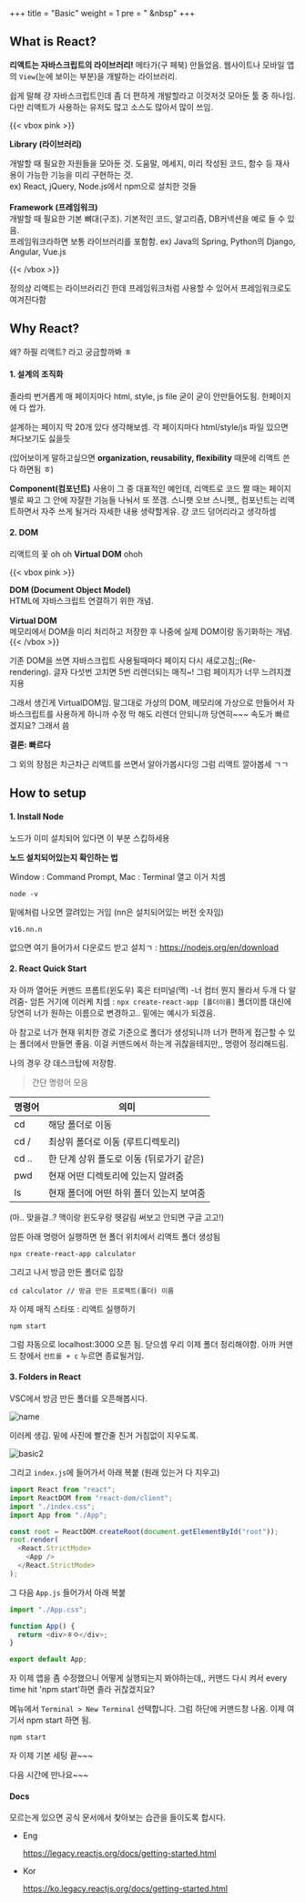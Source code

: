 +++
title = "Basic"
weight = 1
pre = "<i class='fas fa-book-open'></i> &nbsp"
+++

## What is React?

**리액트는 자바스크립트의 라이브러리!** 메타가(구 페북) 만들었음. 웹사이트나 모바일 앱의 `View`(눈에 보이는 부분)을 개발하는 라이브러리.

쉽게 말해 걍 자바스크립트인데 좀 더 편하게 개발할라고 이것저것 모아둔 툴 중 하나임. 다만 리액트가 사용하는 유저도 많고 소스도 많아서 많이 쓰임.

{{< vbox pink >}}

<b>Library (라이브러리)</b><br>

개발할 때 필요한 <span class="hey">자원</span>들을 모아둔 것. 도움말, 메세지, 미리 작성된 코드, 함수 등 재사용이 가능한 기능을 미리 구현하는 것. <br>
ex) React, jQuery, Node.js에서 npm으로 설치한 것들
<br>
<br>
<b>Framework (프레임워크)</b><br>
개발할 때 필요한 <span class="hey">기본 뼈대(구조).</span> 기본적인 코드, 알고리즘, DB커넥션을 예로 들 수 있음.<br>
프레임워크라하면 보통 라이브러리를 포함함.
ex) Java의 Spring, Python의 Django, Angular, Vue.js

{{< /vbox >}}

정의상 리액트는 라이브러리긴 한데 프레임워크처럼 사용할 수 있어서 프레임워크로도 여겨진다함

## Why React?

왜? 하필 리액트? 라고 궁금할까봐 ㅎ

#### **1. 설계의 조직화**

졸라릐 번거롭게 매 페이지마다 html, style, js file 굳이 굳이 안만들어도됨. 한페이지에 다 쌉가.

설계하는 페이지 막 20개 있다 생각해보셈. 각 페이지마다 html/style/js 파일 있으면 쳐다보기도 싫을듯

(있어보이게 말하고싶으면 **organization, reusability, flexibility** 때문에 리액트 쓴다 하면됨 ㅎ)

**Component(컴포넌트)** 사용이 그 중 대표적인 예인데, 리액트로 코드 짤 때는 페이지 별로 짜고 그 안에 자잘한 기능들 나눠서 또 쪼갬. 스니팻 오브 스니펫,, 컴포넌트는 리액트하면서 자주 쓰게 될거라 자세한 내용 생략할게유. 걍 코드 덩어리라고 생각하셈

#### **2. DOM**

리액트의 꽃 oh oh **Virtual DOM** ohoh

{{< vbox pink >}}

<b>DOM (Document Object Model)</b><br>
HTML에 자바스크립트 연결하기 위한 개념.
<br>
<br>
<b>Virtual DOM</b><br>
메모리에서 DOM을 미리 처리하고 저장한 후 나중에 실제 DOM이랑 동기화하는 개념.
{{< /vbox >}}

기존 DOM을 쓰면 자바스크립트 사용될때마다 페이지 다시 새로고침;;(Re-rendering). 글자 다섯번 고치면 5번 리렌더되는 매직~! 그럼 페이지가 너무 느려지겠지용

그래서 생긴게 VirtualDOM임. 말그대로 가상의 DOM, 메모리에 가상으로 만들어서 자바스크립트를 사용하게 하니까 수정 막 해도 리렌더 안되니까 당연히~~~ 속도가 빠르겠지요? 그래서 씀

**결론: 빠르다**

그 외의 장점은 차근차근 리액트를 쓰면서 알아가봅시다잉 그럼 리액트 깔아봅세 ㄱㄱ

## How to setup

#### 1. Install Node

노드가 이미 설치되어 있다면 이 부분 스킵하세용

**노드 설치되어있는지 확인하는 법**

Window : Command Prompt, Mac : Terminal 열고 이거 치셈

```
node -v
```

밑에처럼 나오면 깔려있는 거임 (nn은 설치되어있는 버전 숫자임)

```
v16.nn.n
```

없으면 여기 들어가서 다운로드 받고 설치ㄱ : https://nodejs.org/en/download

#### 2. React Quick Start

자 아까 열어둔 커맨드 프롬트(윈도우) 혹은 터미널(맥) -너 컴터 뭔지 몰라서 두개 다 알려줌- 암튼 거기에 이러케 치셈 : `npx create-react-app [폴더이름]`
폴더이름 대신에 당연히 너가 원하는 이름으로 변경하고.. 밑에는 예시가 되겠음.

아 참고로 너가 현재 위치한 경로 기준으로 폴더가 생성되니까 너가 편하게 접근할 수 있는 폴더에서 만들면 좋음. 이걸 커맨드에서 하는게 귀찮을테지만,, 명령어 정리해드림.

나의 경우 걍 데스크탑에 저장함.

> 간단 명령어 모음

| 명령어 | 의미                                     |
| ------ | ---------------------------------------- |
| cd     | 해당 폴더로 이동                         |
| cd /   | 최상위 폴더로 이동 (루트디렉토리)        |
| cd ..  | 한 단계 상위 폴도로 이동 (뒤로가기 같은) |
| pwd    | 현재 어떤 디렉토리에 있는지 알려줌       |
| ls     | 현재 폴더에 어떤 하위 폴더 있는지 보여줌 |

(마.. 맞을걸..? 맥이랑 윈도우랑 헷갈림 써보고 안되면 구글 고고!)

암튼 아래 명령어 실행하면 현 폴더 위치에서 리액트 폴더 생성됨

```
npx create-react-app calculator
```

그리고 나서 방금 만든 폴더로 입장

```
cd calculator // 방금 만든 프로젝트(폴더) 이름
```

자 이제 매직 스타또 : 리액트 실행하기

```
npm start
```

그럼 자동으로 localhost:3000 오픈 됨. 닫으셈 우리 이제 폴더 정리해야함. 아까 커맨드 창에서 `컨트롤 + c` 누르면 종료될거임.

#### **3. Folders in React**

VSC에서 방금 만든 폴더를 오픈해봅시다.

![name](/basic1.png?width=20pc)

이러케 생김. 밑에 사진에 빨간줄 친거 거침없이 지우도록.

![basic2](/basic2.png?width=25pc)

그리고 `index.js`에 들어가서 아래 복붙 (원래 있는거 다 지우고)

```js
import React from "react";
import ReactDOM from "react-dom/client";
import "./index.css";
import App from "./App";

const root = ReactDOM.createRoot(document.getElementById("root"));
root.render(
  <React.StrictMode>
    <App />
  </React.StrictMode>
);
```

그 다음 `App.js` 들어가서 아래 복붙

```js
import "./App.css";

function App() {
  return <div>ㅎㅇ</div>;
}

export default App;
```

자 이제 앱을 좀 수정했으니 어떻게 실행되는지 봐야하는데,, 커맨드 다시 켜서 every time hit 'npm start'하면 졸라 귀찮겠지요?

메뉴에서 `Terminal > New Terminal` 선택합니다. 그럼 하단에 커맨드창 나옴. 이제 여기서 npm start 하면 됨.

```
npm start
```

자 이제 기본 세팅 끝~~~

다음 시간에 만나요~~~

#### Docs

모르는게 있으면 공식 문서에서 찾아보는 습관을 들이도록 합시다.

- Eng

  https://legacy.reactjs.org/docs/getting-started.html

- Kor

  https://ko.legacy.reactjs.org/docs/getting-started.html
